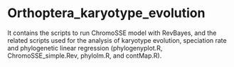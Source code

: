 # Orthoptera_karyotype_evolution
It contains the scripts to run ChromoSSE model with RevBayes, and the related scripts used for the analysis of karyotype evolution, speciation rate and phylogenetic linear regression (phylogenyplot.R, ChromoSSE_simple.Rev, phylolm.R, and contMap.R).
